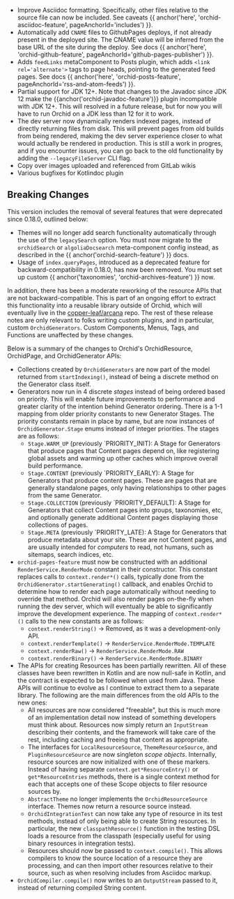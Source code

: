 ---
---

- Improve Asciidoc formatting. Specifically, other files relative to the source file can now be included. See caveats
    {{ anchor('here', 'orchid-asciidoc-feature', pageAnchorId='includes') }}.
- Automatically add `CNAME` files to GithubPages deploys, if not already present in the deployed site. The CNAME value
    will be inferred from the base URL of the site during the deploy. See docs
    {{ anchor('here', 'orchid-github-feature', pageAnchorId='github-pages-publisher') }}.
- Adds `feedLinks` metaComponent to Posts plugin, which adds `<link rel='alternate'>` tags to page heads, pointing to
    the generated feed pages. See docs
    {{ anchor('here', 'orchid-posts-feature', pageAnchorId='rss-and-atom-feeds') }}.
- Partial support for JDK 12+. Note that changes to the Javadoc since JDK 12 make the {{anchor('orchid-javadoc-feature')}} plugin
    incompatible with JDK 12+. This will resolved in a future release, but for now you will have to run Orchid on a JDK
    less than 12 for it to work. 
- The dev server now dynamically renders indexed pages, instead of directly returning files from disk. This will prevent 
    pages from old builds from being rendered, makimg the dev server experience closer to what would actually be 
    rendered in production. This is still a work in progres, and if you encounter issues, you can go back to the old
    functionality by adding the `--legacyFileServer` CLI flag. 
- Copy over images uploaded and referenced from GitLab wikis
- Various bugfixes for Kotlindoc plugin

## Breaking Changes

This version includes the removal of several features that were deprecated since 0.18.0, outlined below:

- Themes will no longer add search functionality automatically through the use of the `legacySearch` option. You must
    now migrate to the `orchidSearch` or `algoliaDocsearch` meta-component config instead, as described in the
    {{ anchor('orchid-search-feature') }} docs.
- Usage of `index.queryPages`, introduced as a deprecated feature for backward-compatibility in 0.18.0, has now been
    removed. You must set up custom {{ anchor('taxonomies', 'orchid-archives-feature') }} now. 

In addition, there has been a moderate reworking of the resource APIs that are not backward-compatible. This is part of
an ongoing effort to extract this functionality into a reusable library outside of Orchid, which will eventually live
in the [copper-leaf/arcana](https://github.com/copper-leaf/arcana) repo. The rest of these release notes are only 
relevant to folks writing custom plugins, and in particular, custom `OrchidGenerators`. Custom Components, Menus, Tags, 
and Functions are unaffected by these changes. 

Below is a summary of the changes to Orchid's OrchidResource, OrchidPage, and OrchidGenerator APIs:

- Collections created by `OrchidGenerators` are now part of the model returned from `startIndexing()`, instead of being
    a discrete method on the Generator class itself.
- Generators now run in 4 discrete _stages_ instead of being ordered based on priority. This will enable future 
    improvements to performance and greater clarity of the intention behind Generator ordering. There is a 1-1 mapping 
    from older priority constants to new Generator Stages. The priority constants remain in place by name, but are now 
    instances of `OrchidGenerator.Stage` enums instead of integer priorities. The stages are as follows:
    - `Stage.WARM_UP` (previously `PRIORITY_INIT): A Stage for Generators that produce pages that Content pages depend 
        on, like registering global assets and warming up other caches which improve overall build performance.
    - `Stage.CONTENT` (previously `PRIORITY_EARLY): A Stage for Generators that produce content pages. These are pages 
        that are generally standalone pages, only having relationships to other pages from the same Generator.
    - `Stage.COLLECTION` (previously `PRIORITY_DEFAULT): A Stage for Generators that collect Content pages into groups, 
        taxonomies, etc, and optionally generate additional Content pages displaying those collections of pages.
    - `Stage.META` (previously `PRIORITY_LATE): A Stage for Generators that produce metadata about your site. These are 
        not Content pages, and are usually intended for _computers_ to read, not humans, such as sitemaps, search 
        indices, etc.
- `orchid-pages-feature` must now be constructed with an additional `RenderService.RenderMode` constant in their constructor. 
    This constant replaces calls to `context.render*()` calls, typically done from the 
    `OrchidGenerator.startGenerating()` callback, and enables Orchid to determine how to render each page automatically
    without needing to override that method. Orchid will also render pages on-the-fly when running the dev server, which
    will eventually be able to significantly improve the development experience. The mapping of `context.render*()` 
    calls to the new constants are as follows:
    - `context.renderString()` -> Removed, as it was a development-only API. 
    - `context.renderTemplate()` -> `RenderService.RenderMode.TEMPLATE`
    - `context.renderRaw()` -> `RenderService.RenderMode.RAW`
    - `context.renderBinary()` -> `RenderService.RenderMode.BINARY`
- The APIs for creating Resources has been partially rewritten. All of these classes have been rewritten in Kotlin and
    are now null-safe in Kotlin, and the contract is expected to be followed when used from Java. These APIs will 
    continue to evolve as I continue to extract them to a separate library. The following are the main differences from 
    the old APIs to the new ones:
    - All resources are now considered "freeable", but this is much more of an implementation detail now instead of 
        something developers must think about. Resources now simply return an `InputStream` describing their contents, 
        and the framework will take care of the rest, including caching and freeing that content as appropriate.
    - The interfaces for `LocalResourceSource`, `ThemeResourceSource`, and `PluginResourceSource` are now singleton 
        _scope objects_. Internally, resource sources are now initialized with one of these markers. Instead of having
        separate `context.get*ResourceEntry()` or `get*ResourceEntries` methods, there is a single context method for
        each that accepts one of these Scope objects to filer resource sources by.
    - `AbstractTheme` no longer implements the `OrchidResourceSource` interface. Themes now return a resource source 
        instead.
    - `OrchidIntegrationTest` can now take any type of resource in its test methods, instead of only being able to 
        create String resources. In particular, the new `classpathResource()` function in the testing DSL loads a 
        resource from the classpath (especially useful for using binary resources in integration tests).
    - Resources should now be passed to `context.compile()`. This allows compilers to know the source location of a 
        resource they are processing, and can then import other resources relative to their source, such as when 
        resolving includes from Asciidoc markup.
- `OrchidCompiler.compile()` now writes to an `OutputStream` passed to it, instead of returning compiled String content. 
